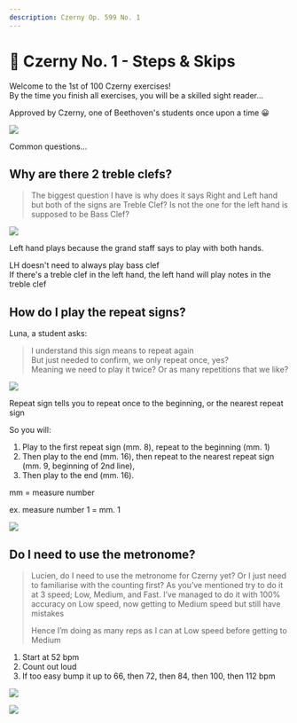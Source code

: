 ```yaml
---
description: Czerny Op. 599 No. 1
---
```


# 🎼 Czerny No. 1 - Steps & Skips

Welcome to the 1st of 100 Czerny exercises!   
By the time you finish all exercises, you will be a skilled sight reader...   
  
Approved by Czerny, one of Beethoven's students once upon a time 😀

![](../../../.gitbook/assets/image%20%2891%29.png)

Common questions...



## Why are there 2 treble clefs?

> The biggest question I have is why does it says Right and Left hand but both of the signs are Treble Clef? Is not the one for the left hand is supposed to be Bass Clef?

![](../../../.gitbook/assets/image%20%2888%29.png)

Left hand plays because the grand staff says to play with both hands.

LH doesn't need to always play bass clef  
If there's a treble clef in the left hand, the left hand will play notes in the treble clef





## How do I play the repeat signs?

Luna, a student asks:

> I understand this sign means to repeat again   
> But just needed to confirm, we only repeat once, yes?   
> Meaning we need to play it twice? Or as many repetitions that we like?

![](../../../.gitbook/assets/image%20%2889%29.png)

Repeat sign tells you to repeat once to the beginning, or the nearest repeat sign 

So you will: 

1. Play to the first repeat sign \(mm. 8\), repeat to the beginning \(mm. 1\) 
2. Then play to the end \(mm. 16\), then repeat to the nearest repeat sign \(mm. 9, beginning of 2nd line\), 
3. Then play to the end \(mm. 16\).

mm = measure number   
  
ex. measure number 1 = mm. 1

![](https://i.gyazo.com/a35d9aa8c1a535fae295c58d15a5659f.gif)



## Do I need to use the metronome?

> Lucien, do I need to use the metronome for Czerny yet? Or I just need to familiarise with the counting first? As you’ve mentioned try to do it at 3 speed; Low, Medium, and Fast. I’ve managed to do it with 100% accuracy on Low speed, now getting to Medium speed but still have mistakes
>
> Hence I’m doing as many reps as I can at Low speed before getting to Medium



1. Start at 52 bpm 
2. Count out loud
3. If too easy bump it up to 66, then 72, then 84, then 100, then 112 bpm

![](../../../.gitbook/assets/image%20%2893%29.png)

![](../../../.gitbook/assets/image%20%2894%29.png)



